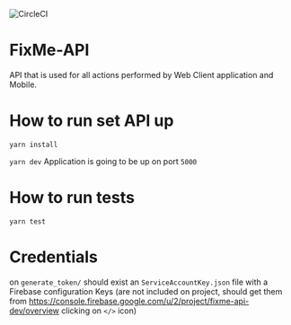 ![CircleCI](https://circleci.com/gh/Ambada-Soft/FixMe-API/tree/master.svg?style=svg&circle-token=f2878c0f64e0202c299cf218b644f9ebc6ce93aa)

# FixMe-API

API that is used for all actions performed by Web Client application and Mobile.

# How to run set API up

`yarn install`

`yarn dev`
Application is going to be up on port `5000`

# How to run tests

`yarn test`

# Credentials

on `generate_token/` should exist an `ServiceAccountKey.json` file with a Firebase configuration Keys (are not included on project, should get them from https://console.firebase.google.com/u/2/project/fixme-api-dev/overview clicking on `</>` icon)
